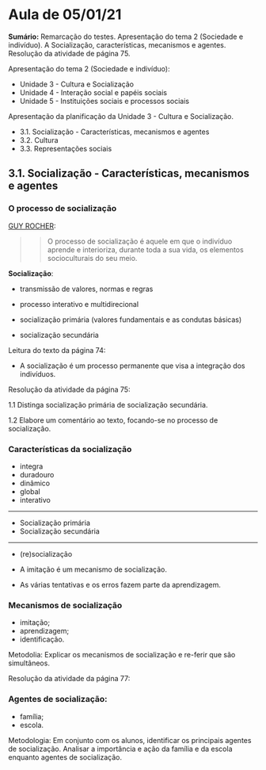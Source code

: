 # Aula de 05/01/21
**Sumário:**
Remarcação do testes. Apresentação do tema 2 (Sociedade e indivíduo). A Socialização, características, mecanismos e agentes. Resolução da atividade de página 75.

Apresentação do tema 2 (Sociedade e indivíduo):
- Unidade 3 - Cultura e Socialização
- Unidade 4 - Interação social e papéis sociais
- Unidade 5 - Instituições sociais e processos sociais

Apresentação da planificação da Unidade 3 - Cultura e Socialização.
- 3.1. Socialização - Características, mecanismos e agentes 
- 3.2. Cultura
- 3.3. Representações sociais

## 3.1. Socialização - Características, mecanismos e agentes

### O processo de socialização

[GUY ROCHER](https://en.wikipedia.org/wiki/Guy_Rocher):

>>O processo de socialização é aquele em que o indivíduo aprende e interioriza, durante toda a sua vida, os elementos socioculturais do seu meio.

**Socialização**:
- transmissão de valores, normas e regras 
- processo interativo e multidirecional

- socialização primária (valores fundamentais e as condutas básicas)
- socialização secundária

Leitura do texto da página 74:
- A socialização é um processo permanente que visa a integração dos indivíduos.


Resolução da atividade da página 75:

1.1 Distinga socialização primária de socialização secundária.

<!-- R: A socialização primária é aquela que é feita na infância, com ensinamentos sociais básicos e de forma afetiva. A socialização secundária é feita na idade adulta e de maneira formal, visando a integração em diferentes grupos sociais, comopor exemplo, os profissionais.-->

1.2 Elabore um comentário ao texto, focando-se no processo de socialização.

<!-- R: O comentário deve referir que a socialização é um processo cultural de «transmissão de valores, normas e regras» que permite a integração social do indivíduo. Associada a este «processo interativo e multidirecional» está «uma dada ”representação do mundo“, nomeadamente de mundos especializados», pelo que a socialização implica «assumir o sentimentode pertença a grupos sociais e a uma dada sociedade» -->

### Características da socialização

- integra 
- duradouro
- dinâmico
- global
- interativo
---
- Socialização primária
- Socialização secundária
---
- (re)socialização

- A imitação é um mecanismo de socialização.
- As várias tentativas e os erros fazem parte da aprendizagem.

### Mecanismos de socialização

- imitação;
- aprendizagem;
- identificação.

Metodolia:
Explicar os mecanismos de socialização e re-ferir que são simultâneos.

Resolução da atividade da página 77:





### Agentes de socialização:
- família;
- escola.

Metodologia:
Em conjunto com os alunos, identificar os principais agentes de socialização. Analisar a importância e ação da família e da escola enquanto agentes de socialização.

<!--stackedit_data:
eyJoaXN0b3J5IjpbMTI2MTQ0NDA0N119
-->

